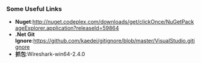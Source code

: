### Some Useful Links
* **Nuget**:http://nuget.codeplex.com/downloads/get/clickOnce/NuGetPackageExplorer.application?releaseId=59864
* **.Net Git Ignore**:https://github.com/kaedei/gitignore/blob/master/VisualStudio.gitignore
* **抓包**:Wireshark-win64-2.4.0  
